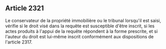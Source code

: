 Article 2321
----
Le conservateur de la propriété immobilière ou le tribunal lorsqu'il est saisi,
vérifie si le droit visé dans la requête est susceptible d'être inscrit, si les
actes produits à l'appui de la requête répondent à la forme prescrite, et si
l'auteur du droit est lui-même inscrit conformément aux dispositions de
l'article 2317.
